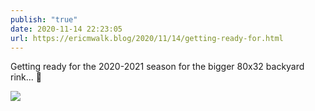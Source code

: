 ```yaml
---
publish: "true"
date: 2020-11-14 22:23:05
url: https://ericmwalk.blog/2020/11/14/getting-ready-for.html
---
```


Getting ready for the 2020-2021 season for the bigger 80x32 backyard rink... 🏒

![](https://ericmwalk.blog/uploads/2020/3221efe60c.jpg)